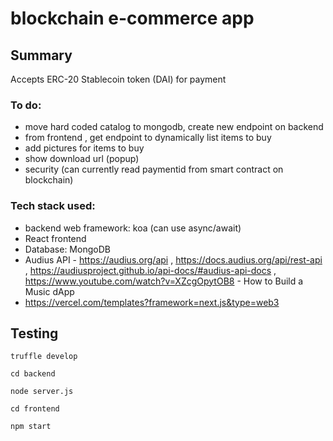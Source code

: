 # blockchain e-commerce app

## Summary 

Accepts ERC-20 Stablecoin token (DAI) for payment

### To do:

- move hard coded catalog to mongodb, create new endpoint on backend
- from frontend , get endpoint to dynamically list items to buy
- add pictures for items to buy
- show download url (popup)
- security (can currently read paymentid from smart contract on blockchain)

### Tech stack used:

* backend web framework: koa (can use async/await)
* React frontend
* Database: MongoDB
* Audius API - https://audius.org/api , https://docs.audius.org/api/rest-api , https://audiusproject.github.io/api-docs/#audius-api-docs , https://www.youtube.com/watch?v=XZcgOpytOB8 - How to Build a Music dApp
* https://vercel.com/templates?framework=next.js&type=web3

## Testing

`truffle develop`

`cd backend`

`node server.js`

`cd frontend`

`npm start`

